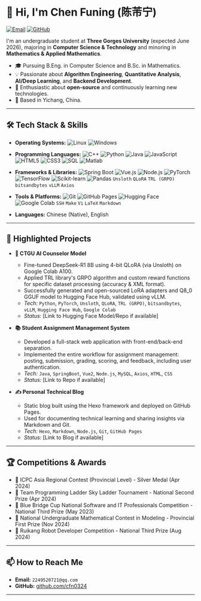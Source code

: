 # 👋 Hi, I'm Chen Funing (陈芾宁)

<p align="left">
  <a href="mailto:2249520721@qq.com"><img src="https://img.shields.io/badge/Email-2249520721@qq.com-blue?style=flat-square&logo=gmail&logoColor=white" alt="Email"/></a>
  <a href="https://github.com/cfn0324"><img src="https://img.shields.io/badge/GitHub-cfn0324-lightgrey?style=flat-square&logo=github&logoColor=white" alt="GitHub"/></a>
  <!-- Optional: Add LinkedIn or other relevant links -->
  <!-- <a href="[Your LinkedIn Profile URL]"><img src="https://img.shields.io/badge/LinkedIn-Profile-blue?style=flat-square&logo=linkedin&logoColor=white" alt="LinkedIn"/></a> -->
</p>

I'm an undergraduate student at **Three Gorges University** (expected June 2026), majoring in **Computer Science & Technology** and minoring in **Mathematics & Applied Mathematics**.

*   🎓 Pursuing B.Eng. in Computer Science and B.Sc. in Mathematics.
*   💡 Passionate about **Algorithm Engineering**, **Quantitative Analysis**, **AI/Deep Learning**, and **Backend Development**.
*   🌱 Enthusiastic about **open-source** and continuously learning new technologies.
*   📍 Based in Yichang, China.

---

## 🛠️ Tech Stack & Skills

*   **Operating Systems:**
    ![Linux](https://img.shields.io/badge/Linux-FCC624?style=flat-square&logo=linux&logoColor=black)
    ![Windows](https://img.shields.io/badge/Windows-0078D6?style=flat-square&logo=windows&logoColor=white)

*   **Programming Languages:**
    ![C++](https://img.shields.io/badge/C%2B%2B-00599C?style=flat-square&logo=cplusplus&logoColor=white)
    ![Python](https://img.shields.io/badge/Python-3776AB?style=flat-square&logo=python&logoColor=white)
    ![Java](https://img.shields.io/badge/Java-ED8B00?style=flat-square&logo=openjdk&logoColor=white)
    ![JavaScript](https://img.shields.io/badge/JavaScript-F7DF1E?style=flat-square&logo=javascript&logoColor=black)
    ![HTML5](https://img.shields.io/badge/HTML5-E34F26?style=flat-square&logo=html5&logoColor=white)
    ![CSS3](https://img.shields.io/badge/CSS3-1572B6?style=flat-square&logo=css3&logoColor=white)
    ![SQL](https://img.shields.io/badge/MySQL-4479A1?style=flat-square&logo=mysql&logoColor=white)
    ![Matlab](https://img.shields.io/badge/Matlab-0076A8?style=flat-square&logo=mathworks&logoColor=white)

*   **Frameworks & Libraries:**
    ![Spring Boot](https://img.shields.io/badge/Spring_Boot-6DB33F?style=flat-square&logo=spring-boot&logoColor=white)
    ![Vue.js](https://img.shields.io/badge/Vue.js-4FC08D?style=flat-square&logo=vue.js&logoColor=white)
    ![Node.js](https://img.shields.io/badge/Node.js-339933?style=flat-square&logo=nodedotjs&logoColor=white)
    ![PyTorch](https://img.shields.io/badge/PyTorch-EE4C2C?style=flat-square&logo=pytorch&logoColor=white)
    ![TensorFlow](https://img.shields.io/badge/TensorFlow-FF6F00?style=flat-square&logo=tensorflow&logoColor=white)
    ![Scikit-learn](https://img.shields.io/badge/scikit--learn-F7931E?style=flat-square&logo=scikit-learn&logoColor=white)
    ![Pandas](https://img.shields.io/badge/Pandas-150458?style=flat-square&logo=pandas&logoColor=white)
    `Unsloth` `QLoRA` `TRL (GRPO)` `bitsandbytes` `vLLM` `Axios`

*   **Tools & Platforms:**
    ![Git](https://img.shields.io/badge/Git-F05032?style=flat-square&logo=git&logoColor=white)
    ![GitHub Pages](https://img.shields.io/badge/GitHub_Pages-121013?style=flat-square&logo=github&logoColor=white)
    ![Hugging Face](https://img.shields.io/badge/%F0%9F%A4%97%20Hugging%20Face-blue?style=flat-square)
    ![Google Colab](https://img.shields.io/badge/Colab-F9AB00?style=flat-square&logo=googlecolab&logoColor=black)
    `SSH` `Make` `Vi` `LaTeX` `Markdown`

*   **Languages:** Chinese (Native), English

---

## 🔭 Highlighted Projects

*   **🤖 CTGU AI Counselor Model**
    *   Fine-tuned DeepSeek-R1 8B using 4-bit QLoRA (via Unsloth) on Google Colab A100.
    *   Applied TRL library's GRPO algorithm and custom reward functions for specific dataset processing (accuracy & XML format).
    *   Successfully generated and open-sourced LoRA adapters and Q8_0 GGUF model to Hugging Face Hub, validated using vLLM.
    *   *Tech:* `Python`, `PyTorch`, `Unsloth`, `QLoRA`, `TRL (GRPO)`, `bitsandbytes`, `vLLM`, `Hugging Face Hub`, `Google Colab`
    *   *Status:* [Link to Hugging Face Model/Repo if available]

*   **📚 Student Assignment Management System**
    *   Developed a full-stack web application with front-end/back-end separation.
    *   Implemented the entire workflow for assignment management: posting, submission, grading, scoring, and feedback, including user authentication.
    *   *Tech:* `Java`, `SpringBoot`, `Vue2`, `Node.js`, `MySQL`, `Axios`, `HTML`, `CSS`
    *   *Status:* [Link to Repo if available]

*   **✍️ Personal Technical Blog**
    *   Static blog built using the Hexo framework and deployed on GitHub Pages.
    *   Used for documenting technical learning and sharing insights via Markdown and Git.
    *   *Tech:* `Hexo`, `Markdown`, `Node.js`, `Git`, `GitHub Pages`
    *   *Status:* [Link to Blog if available]

---

## 🏆 Competitions & Awards

*   🥈 ICPC Asia Regional Contest (Provincial Level) - Silver Medal (Apr 2024)
*   🥈 Team Programming Ladder Sky Ladder Tournament - National Second Prize (Apr 2024)
*   🥉 Blue Bridge Cup National Software and IT Professionals Competition - National Third Prize (May 2023)
*   🥇 National Undergraduate Mathematical Contest in Modeling - Provincial First Prize (Nov 2024)
*   🥉 Ruikang Robot Developer Competition - National Third Prize (Aug 2024)

---

## 📫 How to Reach Me

*   **Email:** `2249520721@qq.com`
*   **GitHub:** [github.com/cfn0324](https://github.com/cfn0324)

---

<!-- Optional: Add GitHub Stats -->
<!-- These require setting up GitHub Actions or using external services -->
<!-- Example using anuraghazra/github-readme-stats:
<p align="center">
  <img src="https://github-readme-stats.vercel.app/api?username=cfn0324&show_icons=true&theme=radical" alt="cfn0324 GitHub Stats"/>
  <img src="https://github-readme-stats.vercel.app/api/top-langs/?username=cfn0324&layout=compact&theme=radical" alt="Top Languages"/>
</p>
-->
